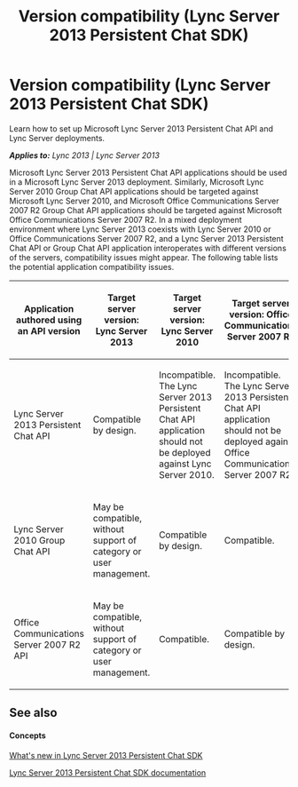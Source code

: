 ﻿---
title: Version compatibility (Lync Server 2013 Persistent Chat SDK)
TOCTitle: Version compatibility
ms:assetid: 35a29ae8-a667-4215-a487-0f530bfc34a8
ms:mtpsurl: https://msdn.microsoft.com/en-us/library/Dn465897(v=office.15)
ms:contentKeyID: 57101345
ms.date: 07/24/2014
mtps_version: v=office.15
---

# Version compatibility (Lync Server 2013 Persistent Chat SDK)

Learn how to set up Microsoft Lync Server 2013 Persistent Chat API and Lync Server deployments.


_**Applies to:** Lync 2013 | Lync Server 2013_

Microsoft Lync Server 2013 Persistent Chat API applications should be used in a Microsoft Lync Server 2013 deployment. Similarly, Microsoft Lync Server 2010 Group Chat API applications should be targeted against Microsoft Lync Server 2010, and Microsoft Office Communications Server 2007 R2 Group Chat API applications should be targeted against Microsoft Office Communications Server 2007 R2. In a mixed deployment environment where Lync Server 2013 coexists with Lync Server 2010 or Office Communications Server 2007 R2, and a Lync Server 2013 Persistent Chat API or Group Chat API application interoperates with different versions of the servers, compatibility issues might appear. The following table lists the potential application compatibility issues.

<table>
<colgroup>
<col style="width: 25%" />
<col style="width: 25%" />
<col style="width: 25%" />
<col style="width: 25%" />
</colgroup>
<thead>
<tr class="header">
<th><p>Application authored using an API version</p></th>
<th><p>Target server version: Lync Server 2013</p></th>
<th><p>Target server version: Lync Server 2010</p></th>
<th><p>Target server version: Office Communications Server 2007 R2</p></th>
</tr>
</thead>
<tbody>
<tr class="odd">
<td><p>Lync Server 2013 Persistent Chat API</p></td>
<td><p>Compatible by design.</p></td>
<td><p>Incompatible. The Lync Server 2013 Persistent Chat API application should not be deployed against Lync Server 2010.</p></td>
<td><p>Incompatible. The Lync Server 2013 Persistent Chat API application should not be deployed against Office Communications Server 2007 R2.</p></td>
</tr>
<tr class="even">
<td><p>Lync Server 2010 Group Chat API</p></td>
<td><p>May be compatible, without support of category or user management.</p></td>
<td><p>Compatible by design.</p></td>
<td><p>Compatible.</p></td>
</tr>
<tr class="odd">
<td><p>Office Communications Server 2007 R2 API</p></td>
<td><p>May be compatible, without support of category or user management.</p></td>
<td><p>Compatible.</p></td>
<td><p>Compatible by design.</p></td>
</tr>
</tbody>
</table>


## See also

#### Concepts

[What's new in Lync Server 2013 Persistent Chat SDK](what-s-new-in-lync-server-2013-persistent-chat-sdk.md)

[Lync Server 2013 Persistent Chat SDK documentation](lync-server-2013-persistent-chat-sdk-documentation.md)

